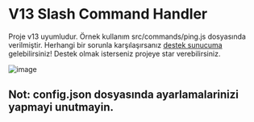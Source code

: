 # V13 Slash Command Handler
Proje v13 uyumludur. Örnek kullanım src/commands/ping.js dosyasında verilmiştir. Herhangi bir sorunla karşılaşırsanız [destek sunucuma](https://discord.gg/u6CcYxDchB) gelebilirsiniz!
 Destek olmak isterseniz projeye star verebilirsiniz.
 
 ![image](https://user-images.githubusercontent.com/63320170/163699347-99fbf89d-7531-4d31-bed5-97898a5b0479.png)
 
## Not: **config.json** dosyasında ayarlamalarinizi yapmayi unutmayin.
